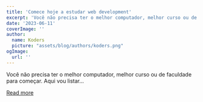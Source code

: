 ```yaml
---
title: 'Comece hoje a estudar web development'
excerpt: 'Você não precisa ter o melhor computador, melhor curso ou de faculdade para começar. Aqui vou listar...'
date: '2023-06-11'
coverImage: ''
author:
  name: Koders
  picture: "assets/blog/authors/koders.png"
ogImage:
  url: ''
---
```


Você não precisa ter o melhor computador, melhor curso ou de faculdade para começar. Aqui vou listar...

[Read more](https://dev.to/oderco/comece-hoje-a-estudar-688)
